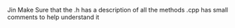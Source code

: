 Jin
Make Sure that the .h has a description of all the methods
.cpp has small comments to help understand it
